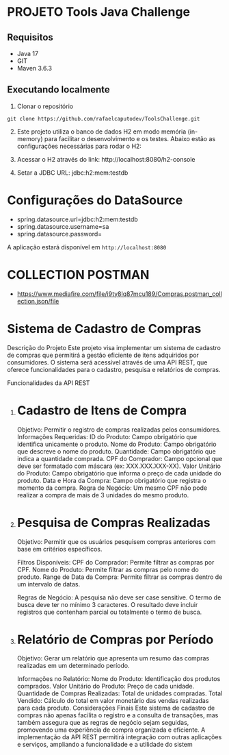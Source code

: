 # PROJETO Tools Java Challenge


## Requisitos

- Java 17
- GIT
- Maven 3.6.3

## Executando localmente

1. Clonar o repositório
``` 
git clone https://github.com/rafaelcaputodev/ToolsChallenge.git
```

2. Este projeto utiliza o banco de dados H2 em modo memória (in-memory) para facilitar o desenvolvimento e os testes. Abaixo estão as configurações necessárias para rodar o H2:

3. Acessar o H2 através do link: http://localhost:8080/h2-console

4. Setar a JDBC URL: jdbc:h2:mem:testdb


# Configurações do DataSource
- spring.datasource.url=jdbc:h2:mem:testdb
- spring.datasource.username=sa
- spring.datasource.password=


A aplicação estará disponível em `http://localhost:8080`

# COLLECTION POSTMAN
- https://www.mediafire.com/file/i9ty8lq87mcu189/Compras.postman_collection.json/file


# Sistema de Cadastro de Compras
Descrição do Projeto
Este projeto visa implementar um sistema de cadastro de compras que permitirá a gestão eficiente de itens adquiridos por consumidores. O sistema será acessível através de uma API REST, que oferece funcionalidades para o cadastro, pesquisa e relatórios de compras.

Funcionalidades da API REST
1. # Cadastro de Itens de Compra
   Objetivo: Permitir o registro de compras realizadas pelos consumidores.
   Informações Requeridas:
   ID do Produto: Campo obrigatório que identifica unicamente o produto.
   Nome do Produto: Campo obrigatório que descreve o nome do produto.
   Quantidade: Campo obrigatório que indica a quantidade comprada.
   CPF do Comprador: Campo opcional que deve ser formatado com máscara (ex: XXX.XXX.XXX-XX).
   Valor Unitário do Produto: Campo obrigatório que informa o preço de cada unidade do produto.
   Data e Hora da Compra: Campo obrigatório que registra o momento da compra.
   Regra de Negócio: Um mesmo CPF não pode realizar a compra de mais de 3 unidades do mesmo produto.


2. # Pesquisa de Compras Realizadas
   Objetivo: Permitir que os usuários pesquisem compras anteriores com base em critérios específicos.
   
    Filtros Disponíveis:
       CPF do Comprador: Permite filtrar as compras por CPF.
       Nome do Produto: Permite filtrar as compras pelo nome do produto.
       Range de Data da Compra: Permite filtrar as compras dentro de um intervalo de datas.
   
    Regras de Negócio:
       A pesquisa não deve ser case sensitive.
       O termo de busca deve ter no mínimo 3 caracteres.
       O resultado deve incluir registros que contenham parcial ou totalmente o termo de busca.


3. # Relatório de Compras por Período
   Objetivo: Gerar um relatório que apresenta um resumo das compras realizadas em um determinado período.
   
    Informações no Relatório:
       Nome do Produto: Identificação dos produtos comprados.
       Valor Unitário do Produto: Preço de cada unidade.
       Quantidade de Compras Realizadas: Total de unidades compradas.
       Total Vendido: Cálculo do total em valor monetário das vendas realizadas para cada produto.
       Considerações Finais
       Este sistema de cadastro de compras não apenas facilita o registro e a consulta de transações, mas também assegura que as regras de negócio sejam seguidas, promovendo uma experiência de compra organizada e eficiente. A implementação da API REST permitirá integração com outras aplicações e serviços, ampliando a funcionalidade e a utilidade do sistem


